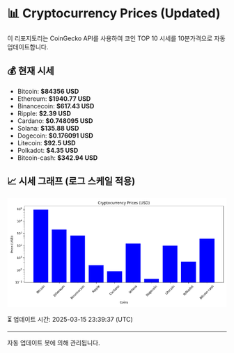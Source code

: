 
# 📊 Cryptocurrency Prices (Updated)

이 리포지토리는 CoinGecko API를 사용하여 코인 TOP 10 시세를 10분가격으로 자동 업데이트합니다.

## 💰 현재 시세
- Bitcoin: **$84356 USD**
- Ethereum: **$1940.77 USD**
- Binancecoin: **$617.43 USD**
- Ripple: **$2.39 USD**
- Cardano: **$0.748095 USD**
- Solana: **$135.88 USD**
- Dogecoin: **$0.176091 USD**
- Litecoin: **$92.5 USD**
- Polkadot: **$4.35 USD**
- Bitcoin-cash: **$342.94 USD**

## 📈 시세 그래프 (로그 스케일 적용)
![Crypto Prices](crypto_prices.png)

⏳ 업데이트 시간: 2025-03-15 23:39:37 (UTC)

---
자동 업데이트 봇에 의해 관리됩니다.
